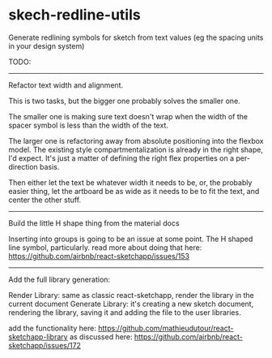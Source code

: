 # skech-redline-utils
Generate redlining symbols for sketch from text values (eg the spacing units in your design system) 


TODO:

-----------------

Refactor text width and alignment.

This is two tasks, but the bigger one probably solves the smaller one.

The smaller one is making sure text doesn't wrap when the width of the spacer symbol is less than the width of the text.

The larger one is refactoring away from absolute positioning into the flexbox model. The existing style compartmentalization is already in the right shape, I'd expect. It's just a matter of defining the right flex properties on a per-direction basis.

Then either let the text be whatever width it needs to be, or, the probably easier thing, let the artboard be as wide as it needs to be to fit the text, and center the other stuff.

-----------------

Build the little H shape thing from the material docs

Inserting into groups is going to be an issue at some point. The H shaped line symbol, particularly. 
read more about doing that here:
https://github.com/airbnb/react-sketchapp/issues/153

-----------------

Add the full library generation:

Render Library: same as classic react-sketchapp, render the library in the current document
Generate Library: it's creating a new sketch document, rendering the library, saving it and adding the file to the user libraries.

add the functionality here:
https://github.com/mathieudutour/react-sketchapp-library
as discussed here:
https://github.com/airbnb/react-sketchapp/issues/172
